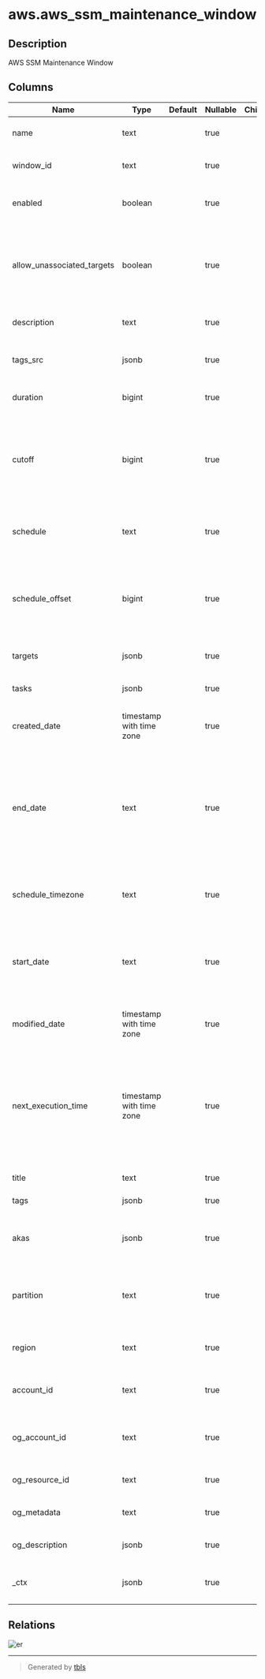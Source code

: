 # aws.aws_ssm_maintenance_window

## Description

AWS SSM Maintenance Window

## Columns

| Name | Type | Default | Nullable | Children | Parents | Comment |
| ---- | ---- | ------- | -------- | -------- | ------- | ------- |
| name | text |  | true |  |  | The name of the Maintenance Window. |
| window_id | text |  | true |  |  | The ID of the Maintenance Window. |
| enabled | boolean |  | true |  |  | Indicates whether the Maintenance Window is enabled. |
| allow_unassociated_targets | boolean |  | true |  |  | Indicates whether targets must be registered with the Maintenance Window before tasks can be defined for those targets. |
| description | text |  | true |  |  | A description of the Maintenance Window. |
| tags_src | jsonb |  | true |  |  | A list of tags assigned to the Maintenance Window |
| duration | bigint |  | true |  |  | The duration of the Maintenance Window in hours. |
| cutoff | bigint |  | true |  |  | The number of hours before the end of the Maintenance Window that Systems Manager stops scheduling new tasks for execution. |
| schedule | text |  | true |  |  | The schedule of the Maintenance Window in the form of a cron or rate expression. |
| schedule_offset | bigint |  | true |  |  | The number of days to wait to run a Maintenance Window after the scheduled CRON expression date and time. |
| targets | jsonb |  | true |  |  | The targets of Maintenance Window. |
| tasks | jsonb |  | true |  |  | The Tasks of Maintenance Window. |
| created_date | timestamp with time zone |  | true |  |  | The date the maintenance window was created. |
| end_date | text |  | true |  |  | The date and time, in ISO-8601 Extended format, for when the maintenance window is scheduled to become inactive. The maintenance window will not run after this specified time. |
| schedule_timezone | text |  | true |  |  | The schedule of the maintenance window in the form of a cron or rate expression. |
| start_date | text |  | true |  |  | The date and time, in ISO-8601 Extended format, for when the maintenance window is scheduled to become active. |
| modified_date | timestamp with time zone |  | true |  |  | The date the Maintenance Window was last modified. |
| next_execution_time | timestamp with time zone |  | true |  |  | The next time the maintenance window will actually run, taking into account any specified times for the Maintenance Window to become active or inactive. |
| title | text |  | true |  |  | Title of the resource. |
| tags | jsonb |  | true |  |  | A map of tags for the resource. |
| akas | jsonb |  | true |  |  | Array of globally unique identifier strings (also known as) for the resource. |
| partition | text |  | true |  |  | The AWS partition in which the resource is located (aws, aws-cn, or aws-us-gov). |
| region | text |  | true |  |  | The AWS Region in which the resource is located. |
| account_id | text |  | true |  |  | The AWS Account ID in which the resource is located. |
| og_account_id | text |  | true |  |  | The Platform Account ID in which the resource is located. |
| og_resource_id | text |  | true |  |  | The unique ID of the resource in opengovernance. |
| og_metadata | text |  | true |  |  | Platform Metadata of the AWS resource. |
| og_description | jsonb |  | true |  |  | The full model description of the resource |
| _ctx | jsonb |  | true |  |  | Steampipe context in JSON form, e.g. connection_name. |

## Relations

![er](aws.aws_ssm_maintenance_window.svg)

---

> Generated by [tbls](https://github.com/k1LoW/tbls)
